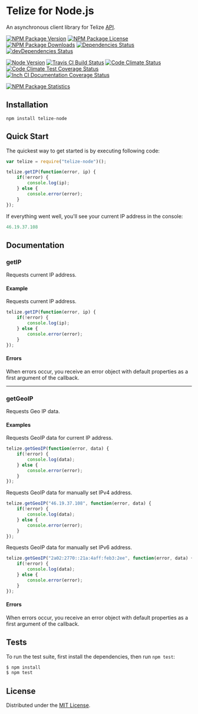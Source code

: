 # Telize for Node.js

An asynchronous client library for Telize [API](http://telize.com/).

[![NPM Package Version][npm-package-version-badge]][npm-package-url]
[![NPM Package License][npm-package-license-badge]][npm-package-license-url]
[![NPM Package Downloads][npm-package-downloads-badge]][npm-package-url]
[![Dependencies Status][dependencies-status-badge]][dependencies-status-page-url]
[![devDependencies Status][devDependencies-status-badge]][devDependencies-status-page-url]

[![Node Version][node-version-badge]][node-downloads-page-url]
[![Travis CI Build Status][travis-ci-build-status-badge]][travis-ci-build-status-page-url]
[![Code Climate Status][code-climate-status-badge]][code-climate-status-page-url]
[![Code Climate Test Coverage Status][code-climate-test-coverage-status-badge]][code-climate-test-coverage-status-page-url]
[![Inch CI Documentation Coverage Status][inch-ci-documentation-coverage-status-badge]][inch-ci-documentation-coverage-status-page-url]

[![NPM Package Statistics][npm-package-statistics-badge]][npm-package-url]

## Installation

`npm install telize-node`

## Quick Start

The quickest way to get started is by executing following code:

```javascript
var telize = require("telize-node")();

telize.getIP(function(error, ip) {
    if(!error) {
        console.log(ip);
    } else {
        console.error(error);
    }
});
```

If everything went well, you'll see your current IP address in the console:

```javascript
46.19.37.108
```

## Documentation

### getIP

Requests current IP address.

#### Example

Requests current IP address.

```javascript
telize.getIP(function(error, ip) {
    if(!error) {
        console.log(ip);
    } else {
        console.error(error);
    }
});
```

#### Errors

When errors occur, you receive an error object with default properties as a first argument of the callback.

***

### getGeoIP

Requests Geo IP data.

#### Examples

Requests GeoIP data for current IP address.

```javascript
telize.getGeoIP(function(error, data) {
    if(!error) {
        console.log(data);
    } else {
        console.error(error);
    }
});
```

Requests GeoIP data for manually set IPv4 address.

```javascript
telize.getGeoIP("46.19.37.108", function(error, data) {
    if(!error) {
        console.log(data);
    } else {
        console.error(error);
    }
});
```

Requests GeoIP data for manually set IPv6 address.

```javascript
telize.getGeoIP("2a02:2770::21a:4aff:feb3:2ee", function(error, data) {
    if(!error) {
        console.log(data);
    } else {
        console.error(error);
    }
});
```

#### Errors

When errors occur, you receive an error object with default properties as a first argument of the callback.

## Tests

To run the test suite, first install the dependencies, then run `npm test`:

```bash
$ npm install
$ npm test
```

## License

Distributed under the [MIT License](LICENSE).

[npm-package-url]: https://npmjs.org/package/telize-node

[npm-package-version-badge]: https://img.shields.io/npm/v/telize-node.svg?style=flat-square

[npm-package-license-badge]: https://img.shields.io/npm/l/telize-node.svg?style=flat-square
[npm-package-license-url]: http://opensource.org/licenses/MIT

[npm-package-downloads-badge]: https://img.shields.io/npm/dm/telize-node.svg?style=flat-square

[dependencies-status-badge]: https://david-dm.org/AnatoliyGatt/telize-node.svg?style=flat-square
[dependencies-status-page-url]: https://david-dm.org/AnatoliyGatt/telize-node#info=dependencies

[devDependencies-status-badge]: https://david-dm.org/AnatoliyGatt/telize-node/dev-status.svg?style=flat-square
[devDependencies-status-page-url]: https://david-dm.org/AnatoliyGatt/telize-node#info=devDependencies

[node-version-badge]: https://img.shields.io/node/v/telize-node.svg?style=flat-square
[node-downloads-page-url]: https://nodejs.org/download/

[travis-ci-build-status-badge]: https://img.shields.io/travis/AnatoliyGatt/telize-node.svg?style=flat-square
[travis-ci-build-status-page-url]: https://travis-ci.org/AnatoliyGatt/telize-node

[code-climate-status-badge]: https://img.shields.io/codeclimate/github/AnatoliyGatt/telize-node.svg?style=flat-square
[code-climate-status-page-url]: https://codeclimate.com/github/AnatoliyGatt/telize-node

[code-climate-test-coverage-status-badge]: https://img.shields.io/codeclimate/coverage/github/AnatoliyGatt/telize-node.svg?style=flat-square
[code-climate-test-coverage-status-page-url]: https://codeclimate.com/github/AnatoliyGatt/telize-node/coverage

[inch-ci-documentation-coverage-status-badge]: https://inch-ci.org/github/AnatoliyGatt/telize-node.svg?style=flat-square
[inch-ci-documentation-coverage-status-page-url]: https://inch-ci.org/github/AnatoliyGatt/telize-node

[npm-package-statistics-badge]: https://nodei.co/npm/telize-node.png?downloads=true&downloadRank=true&stars=true